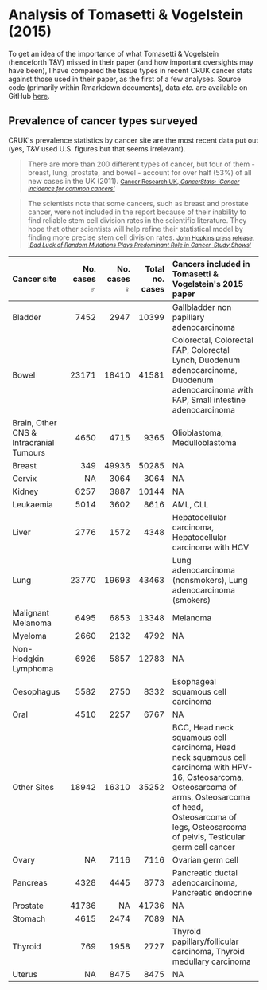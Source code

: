 Analysis of Tomasetti & Vogelstein (2015)
=========================================

To get an idea of the importance of what Tomasetti & Vogelstein (henceforth T&V) missed in their paper (and how important oversights may have been), I have compared the tissue types in recent CRUK cancer stats against those used in their paper, as the first of a few analyses. Source code (primarily within Rmarkdown documents), data *etc.* are available on GitHub [here](https://github.com/lmmx/tomasetti-vogelstein-2015).

Prevalence of cancer types surveyed
-----------------------------------

CRUK's prevalence statistics by cancer site are the most recent data put out (yes, T&V used U.S. figures but that seems irrelevant).

> There are more than 200 different types of cancer, but four of them - breast, lung, prostate, and bowel - account for over half (53%) of all new cases in the UK (2011). <small>[Cancer Research UK, *CancerStats: 'Cancer incidence for common cancers'*](http://www.cancerresearchuk.org/cancer-info/cancerstats/incidence/commoncancers/uk-cancer-incidence-statistics-for-common-cancers#Twenty)</small>

> The scientists note that some cancers, such as breast and prostate cancer, were not included in the report because of their inability to find reliable stem cell division rates in the scientific literature. They hope that other scientists will help refine their statistical model by finding more precise stem cell division rates. <small>[John Hopkins press release, '*Bad Luck of Random Mutations Plays Predominant Role in Cancer, Study Shows*'](http://www.hopkinsmedicine.org/news/media/releases/bad_luck_of_random_mutations_plays_predominant_role_in_cancer_study_shows)</small>

| Cancer site                             |  No. cases ♂|  No. cases ♀|  Total no. cases| Cancers included in Tomasetti & Vogelstein's 2015 paper                                                                                                                                                                    |
|:----------------------------------------|------------:|------------:|----------------:|:---------------------------------------------------------------------------------------------------------------------------------------------------------------------------------------------------------------------------|
| Bladder                                 |         7452|         2947|            10399| Gallbladder non papillary adenocarcinoma                                                                                                                                                                                   |
| Bowel                                   |        23171|        18410|            41581| Colorectal, Colorectal FAP, Colorectal Lynch, Duodenum adenocarcinoma, Duodenum adenocarcinoma with FAP, Small intestine adenocarcinoma                                                                                    |
| Brain, Other CNS & Intracranial Tumours |         4650|         4715|             9365| Glioblastoma, Medulloblastoma                                                                                                                                                                                              |
| Breast                                  |          349|        49936|            50285| NA                                                                                                                                                                                                                         |
| Cervix                                  |           NA|         3064|             3064| NA                                                                                                                                                                                                                         |
| Kidney                                  |         6257|         3887|            10144| NA                                                                                                                                                                                                                         |
| Leukaemia                               |         5014|         3602|             8616| AML, CLL                                                                                                                                                                                                                   |
| Liver                                   |         2776|         1572|             4348| Hepatocellular carcinoma, Hepatocellular carcinoma with HCV                                                                                                                                                                |
| Lung                                    |        23770|        19693|            43463| Lung adenocarcinoma (nonsmokers), Lung adenocarcinoma (smokers)                                                                                                                                                            |
| Malignant Melanoma                      |         6495|         6853|            13348| Melanoma                                                                                                                                                                                                                   |
| Myeloma                                 |         2660|         2132|             4792| NA                                                                                                                                                                                                                         |
| Non-Hodgkin Lymphoma                    |         6926|         5857|            12783| NA                                                                                                                                                                                                                         |
| Oesophagus                              |         5582|         2750|             8332| Esophageal squamous cell carcinoma                                                                                                                                                                                         |
| Oral                                    |         4510|         2257|             6767| NA                                                                                                                                                                                                                         |
| Other Sites                             |        18942|        16310|            35252| BCC, Head neck squamous cell carcinoma, Head neck squamous cell carcinoma with HPV-16, Osteosarcoma, Osteosarcoma of arms, Osteosarcoma of head, Osteosarcoma of legs, Osteosarcoma of pelvis, Testicular germ cell cancer |
| Ovary                                   |           NA|         7116|             7116| Ovarian germ cell                                                                                                                                                                                                          |
| Pancreas                                |         4328|         4445|             8773| Pancreatic ductal adenocarcinoma, Pancreatic endocrine                                                                                                                                                                     |
| Prostate                                |        41736|           NA|            41736| NA                                                                                                                                                                                                                         |
| Stomach                                 |         4615|         2474|             7089| NA                                                                                                                                                                                                                         |
| Thyroid                                 |          769|         1958|             2727| Thyroid papillary/follicular carcinoma, Thyroid medullary carcinoma                                                                                                                                                        |
| Uterus                                  |           NA|         8475|             8475| NA                                                                                                                                                                                                                         |




